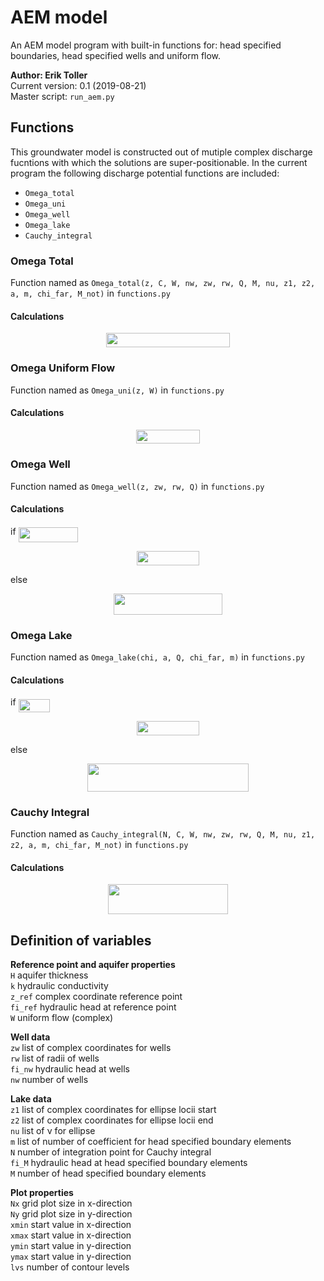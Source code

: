 # AEM model
An AEM model program with built-in functions for: head specified boundaries, head specified wells and uniform flow.

**Author: Erik Toller**  
Current version: 0.1 (2019-08-21)  
Master script: `run_aem.py`

## Functions
This groundwater model is constructed out of mutiple complex discharge fucntions with which the solutions are super-positionable. In the current program the following discharge potential functions are included:
- `Omega_total`
- `Omega_uni`
- `Omega_well`
- `Omega_lake`
- `Cauchy_integral`

### Omega Total
Function named as `Omega_total(z, C, W, nw, zw, rw, Q, M, nu, z1, z2, a, m, chi_far, M_not)` in `functions.py`

#### Calculations
<p align="center"><img src="/tex/80de4694585cb09373e7237104fcd930.svg?invert_in_darkmode&sanitize=true" align=middle width=198.0509223pt height=23.0593242pt/></p>

### Omega Uniform Flow
Function named as `Omega_uni(z, W)` in `functions.py`

#### Calculations
<p align="center"><img src="/tex/f9ed04fc578fd29159c24a1b01900809.svg?invert_in_darkmode&sanitize=true" align=middle width=102.58104449999999pt height=22.68260445pt/></p>

### Omega Well
Function named as `Omega_well(z, zw, rw, Q)` in `functions.py`

#### Calculations
if <img src="/tex/074746e0e5a47c594ef363aed64574c6.svg?invert_in_darkmode&sanitize=true" align=middle width=95.03039699999998pt height=24.65753399999998pt/>
<p align="center"><img src="/tex/8fb0697898d0f7492d4ab22050daf767.svg?invert_in_darkmode&sanitize=true" align=middle width=100.4512146pt height=23.0593242pt/></p>  
else  
<p align="center"><img src="/tex/0d82a5ad0756c30e318f5da5c46a6d75.svg?invert_in_darkmode&sanitize=true" align=middle width=173.2015692pt height=33.62942055pt/></p>

### Omega Lake
Function named as `Omega_lake(chi, a, Q, chi_far, m)` in `functions.py`

#### Calculations
if <img src="/tex/71acaaa86f32d6fbb06d7e20fc052bb8.svg?invert_in_darkmode&sanitize=true" align=middle width=50.707529399999984pt height=21.18721440000001pt/>  

<p align="center"><img src="/tex/96192b498b7b5f331600d4550b52dd3d.svg?invert_in_darkmode&sanitize=true" align=middle width=100.8045588pt height=23.0593242pt/></p>  

else  

<p align="center"><img src="/tex/a5d53d2556b03658023741863dacd162.svg?invert_in_darkmode&sanitize=true" align=middle width=257.33323440000004pt height=44.69878215pt/></p>

### Cauchy Integral
Function named as `Cauchy_integral(N, C, W, nw, zw, rw, Q, M, nu, z1, z2, a, m, chi_far, M_not)` in `functions.py`

#### Calculations
<p align="center"><img src="/tex/e6642ae630a2f45df2618fd24f8a1157.svg?invert_in_darkmode&sanitize=true" align=middle width=191.0687328pt height=48.18280005pt/></p>

## Definition of variables
**Reference point and aquifer properties**  
`H` aquifer thickness  
`k` hydraulic conductivity  
`z_ref` complex coordinate reference point  
`fi_ref` hydraulic head at reference point  
`W` uniform flow (complex)  

**Well data**  
`zw` list of complex coordinates for wells  
`rw` list of radii of wells  
`fi_nw` hydraulic head at wells  
`nw` number of wells  

**Lake data**  
`z1` list of complex coordinates for ellipse locii start  
`z2` list of complex coordinates for ellipse locii end  
`nu` list of &nu; for ellipse  
`m` list of number of coefficient for head specified boundary elements  
`N` number of integration point for Cauchy integral  
`fi_M` hydraulic head at head specified boundary elements  
`M` number of head specified boundary elements  

**Plot properties**  
`Nx` grid plot size in x-direction  
`Ny` grid plot size in y-direction  
`xmin` start value in x-direction  
`xmax` start value in x-direction  
`ymin` start value in y-direction  
`ymax` start value in y-direction  
`lvs` number of contour levels  
